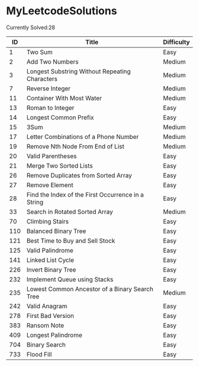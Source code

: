 # MyLeetcodeSolutions
Currently Solved:28

| ID   | Title                                           | Difficulty |
| ---- | ----------------------------------------------- | ---------- |
| 1    | Two Sum                                         | Easy       |
| 2    | Add Two Numbers                                 | Medium     |
| 3    | Longest Substring Without Repeating Characters  | Medium     |
| 7    | Reverse Integer                                 | Medium     |
| 11   | Container With Most Water                       | Medium     |
| 13   | Roman to Integer                                | Easy       |
| 14   | Longest Common Prefix                           | Easy       |
| 15   | 3Sum                                            | Medium     |
| 17   | Letter Combinations of a Phone Number           | Medium     |
| 19   | Remove Nth Node From End of List                | Medium     |
| 20   | Valid Parentheses                               | Easy       |
| 21   | Merge Two Sorted Lists                          | Easy       |
| 26   | Remove Duplicates from Sorted Array             | Easy       |
| 27   | Remove Element                                  | Easy       |
| 28   | Find the Index of the First Occurrence in a String | Easy    |
| 33   | Search in Rotated Sorted Array                  | Medium     |
| 70   | Climbing Stairs                                 | Easy       |
| 110  | Balanced Binary Tree                            | Easy       |
| 121  | Best Time to Buy and Sell Stock                 | Easy       | 
| 125  | Valid Palindrome                                | Easy       | 
| 141  | Linked List Cycle                               | Easy       |
| 226  | Invert Binary Tree                              | Easy       |  
| 232  | Implement Queue using Stacks                    | Easy       | 
| 235  | Lowest Common Ancestor of a Binary Search Tree  | Medium     |   
| 242  | Valid Anagram                                   | Easy       |  
| 278  | First Bad Version                               | Easy       | 
| 383  | Ransom Note                                     | Easy       | 
| 409  | Longest Palindrome                              | Easy       | 
| 704  | Binary Search                                   | Easy       |      
| 733  | Flood Fill                                      | Easy       |   